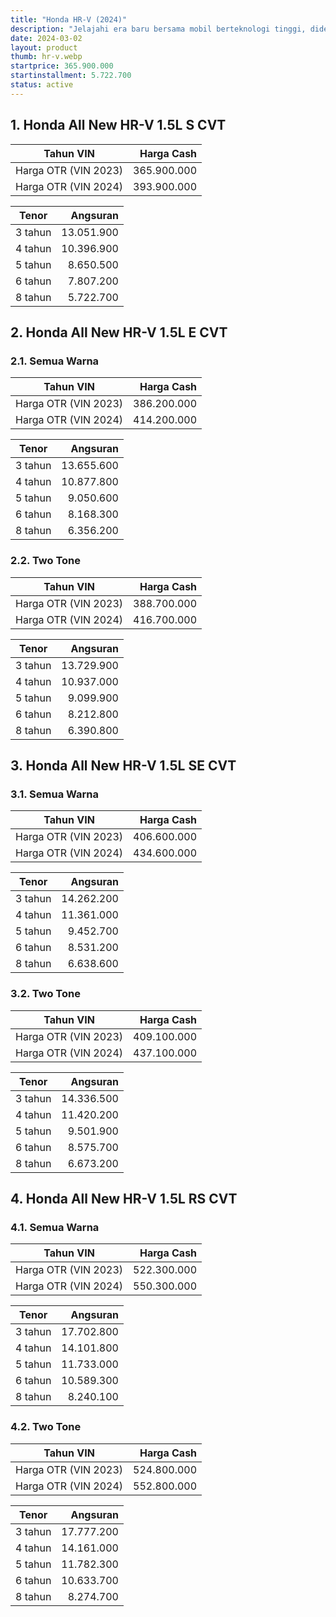 ```yaml
---
title: "Honda HR-V (2024)"
description: "Jelajahi era baru bersama mobil berteknologi tinggi, didesain untuk memenuhi visi dan ambisi Anda."
date: 2024-03-02
layout: product
thumb: hr-v.webp
startprice: 365.900.000
startinstallment: 5.722.700
status: active
---
```

## 1. Honda All New HR-V 1.5L S CVT

| Tahun VIN | Harga Cash |
| --- | --: |
| Harga OTR (VIN 2023) | 365.900.000 |
| Harga OTR (VIN 2024) | 393.900.000 |

| Tenor | Angsuran |
| --- | --: |
| 3 tahun | 13.051.900 |
| 4 tahun | 10.396.900 |
| 5 tahun | 8.650.500 |
| 6 tahun | 7.807.200 |
| 8 tahun | 5.722.700 |

## 2. Honda All New HR-V 1.5L E CVT

### 2.1. Semua Warna

| Tahun VIN | Harga Cash |
| --- | --: |
| Harga OTR (VIN 2023) | 386.200.000 |
| Harga OTR (VIN 2024) | 414.200.000 |

| Tenor | Angsuran |
| --- | --: |
| 3 tahun | 13.655.600 |
| 4 tahun | 10.877.800 |
| 5 tahun | 9.050.600 |
| 6 tahun | 8.168.300 |
| 8 tahun | 6.356.200 |

### 2.2. Two Tone

| Tahun VIN | Harga Cash |
| --- | --: |
| Harga OTR (VIN 2023) | 388.700.000 |
| Harga OTR (VIN 2024) | 416.700.000 |

| Tenor | Angsuran |
| --- | --: |
| 3 tahun | 13.729.900 |
| 4 tahun | 10.937.000 |
| 5 tahun | 9.099.900 |
| 6 tahun | 8.212.800 |
| 8 tahun | 6.390.800 |

## 3. Honda All New HR-V 1.5L SE CVT

### 3.1. Semua Warna

| Tahun VIN | Harga Cash |
| --- | --: |
| Harga OTR (VIN 2023) | 406.600.000 |
| Harga OTR (VIN 2024) | 434.600.000 |

| Tenor | Angsuran |
| --- | --: |
| 3 tahun | 14.262.200 |
| 4 tahun | 11.361.000 |
| 5 tahun | 9.452.700 |
| 6 tahun | 8.531.200 |
| 8 tahun | 6.638.600 |

### 3.2. Two Tone

| Tahun VIN | Harga Cash |
| --- | --: |
| Harga OTR (VIN 2023) | 409.100.000 |
| Harga OTR (VIN 2024) | 437.100.000 |

| Tenor | Angsuran |
| --- | --: |
| 3 tahun | 14.336.500 |
| 4 tahun | 11.420.200 |
| 5 tahun | 9.501.900 |
| 6 tahun | 8.575.700 |
| 8 tahun | 6.673.200 |

## 4. Honda All New HR-V 1.5L RS CVT

### 4.1. Semua Warna

| Tahun VIN | Harga Cash |
| --- | --: |
| Harga OTR (VIN 2023) | 522.300.000 |
| Harga OTR (VIN 2024) | 550.300.000 |

| Tenor | Angsuran |
| --- | --: |
| 3 tahun | 17.702.800 |
| 4 tahun | 14.101.800 |
| 5 tahun | 11.733.000 |
| 6 tahun | 10.589.300 |
| 8 tahun | 8.240.100 |

### 4.2. Two Tone

| Tahun VIN | Harga Cash |
| --- | --: |
| Harga OTR (VIN 2023) | 524.800.000 |
| Harga OTR (VIN 2024) | 552.800.000 |

| Tenor | Angsuran |
| --- | --: |
| 3 tahun | 17.777.200 |
| 4 tahun | 14.161.000 |
| 5 tahun | 11.782.300 |
| 6 tahun | 10.633.700 |
| 8 tahun | 8.274.700 |
